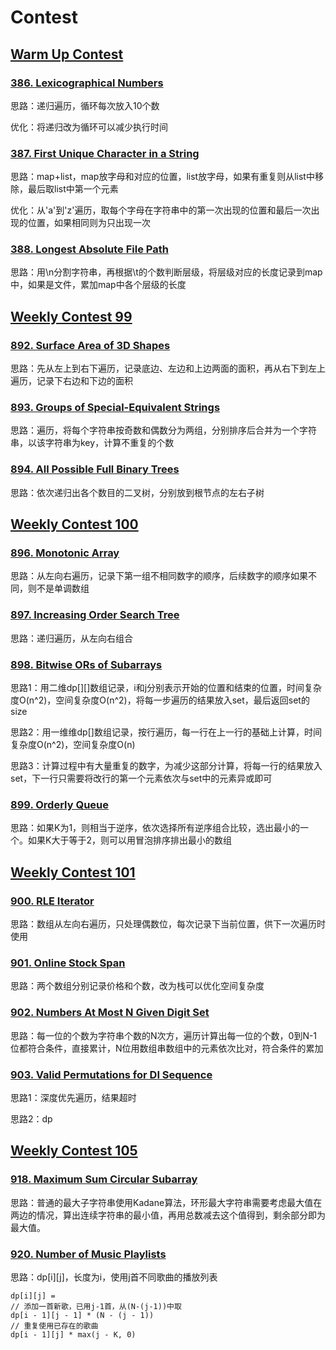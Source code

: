 # Contest

## [Warm Up Contest](https://leetcode.com/contest/warm-up-contest)

### [386. Lexicographical Numbers](https://leetcode.com/contest/warm-up-contest/problems/lexicographical-numbers/)

思路：递归遍历，循环每次放入10个数

优化：将递归改为循环可以减少执行时间

### [387. First Unique Character in a String](https://leetcode.com/contest/warm-up-contest/problems/first-unique-character-in-a-string/)

思路：map+list，map放字母和对应的位置，list放字母，如果有重复则从list中移除，最后取list中第一个元素

优化：从'a'到'z'遍历，取每个字母在字符串中的第一次出现的位置和最后一次出现的位置，如果相同则为只出现一次

### [388. Longest Absolute File Path](https://leetcode.com/contest/warm-up-contest/problems/longest-absolute-file-path/)

思路：用\n分割字符串，再根据\t的个数判断层级，将层级对应的长度记录到map中，如果是文件，累加map中各个层级的长度


## [Weekly Contest 99](https://leetcode.com/contest/weekly-contest-99)

### [892. Surface Area of 3D Shapes](https://leetcode.com/contest/weekly-contest-99/problems/surface-area-of-3d-shapes/)

思路：先从左上到右下遍历，记录底边、左边和上边两面的面积，再从右下到左上遍历，记录下右边和下边的面积

### [893. Groups of Special-Equivalent Strings](https://leetcode.com/contest/weekly-contest-99/problems/groups-of-special-equivalent-strings/)

思路：遍历，将每个字符串按奇数和偶数分为两组，分别排序后合并为一个字符串，以该字符串为key，计算不重复的个数

### [894. All Possible Full Binary Trees](https://leetcode.com/contest/weekly-contest-99/problems/all-possible-full-binary-trees/)

思路：依次递归出各个数目的二叉树，分别放到根节点的左右子树


## [Weekly Contest 100](https://leetcode.com/contest/weekly-contest-100)

### [896. Monotonic Array](https://leetcode.com/contest/weekly-contest-100/problems/monotonic-array/)

思路：从左向右遍历，记录下第一组不相同数字的顺序，后续数字的顺序如果不同，则不是单调数组

### [897. Increasing Order Search Tree](https://leetcode.com/contest/weekly-contest-100/problems/increasing-order-search-tree/)

思路：递归遍历，从左向右组合

### [898. Bitwise ORs of Subarrays](https://leetcode.com/contest/weekly-contest-100/problems/bitwise-ors-of-subarrays/)

思路1：用二维dp[][]数组记录，i和j分别表示开始的位置和结束的位置，时间复杂度O(n^2)，空间复杂度O(n^2)，将每一步遍历的结果放入set，最后返回set的size

思路2：用一维维dp[]数组记录，按行遍历，每一行在上一行的基础上计算，时间复杂度O(n^2)，空间复杂度O(n)

思路3：计算过程中有大量重复的数字，为减少这部分计算，将每一行的结果放入set，下一行只需要将改行的第一个元素依次与set中的元素异或即可

### [899. Orderly Queue](https://leetcode.com/contest/weekly-contest-100/problems/orderly-queue/)

思路：如果K为1，则相当于逆序，依次选择所有逆序组合比较，选出最小的一个。如果K大于等于2，则可以用冒泡排序排出最小的数组


## [Weekly Contest 101](https://leetcode.com/contest/weekly-contest-101)

### [900. RLE Iterator](https://leetcode.com/contest/weekly-contest-101/problems/rle-iterator/)

思路：数组从左向右遍历，只处理偶数位，每次记录下当前位置，供下一次遍历时使用

### [901. Online Stock Span](https://leetcode.com/contest/weekly-contest-101/problems/online-stock-span/)

思路：两个数组分别记录价格和个数，改为栈可以优化空间复杂度

### [902. Numbers At Most N Given Digit Set](https://leetcode.com/contest/weekly-contest-101/problems/numbers-at-most-n-given-digit-set/)

思路：每一位的个数为字符串个数的N次方，遍历计算出每一位的个数，0到N-1位都符合条件，直接累计，N位用数组串数组中的元素依次比对，符合条件的累加

### [903. Valid Permutations for DI Sequence](https://leetcode.com/contest/weekly-contest-101/problems/valid-permutations-for-di-sequence/)

思路1：深度优先遍历，结果超时

思路2：dp



## [Weekly Contest 105](https://leetcode.com/contest/weekly-contest-105)

### [918. Maximum Sum Circular Subarray](https://leetcode.com/contest/weekly-contest-105/problems/maximum-sum-circular-subarray/)

思路：普通的最大子字符串使用Kadane算法，环形最大字符串需要考虑最大值在两边的情况，算出连续字符串的最小值，再用总数减去这个值得到，剩余部分即为最大值。

### [920. Number of Music Playlists](https://leetcode.com/problems/number-of-music-playlists/description/)

思路：dp[i][j]，长度为i，使用j首不同歌曲的播放列表

```
dp[i][j] = 
// 添加一首新歌，已用j-1首，从(N-(j-1))中取
dp[i - 1][j - 1] * (N - (j - 1))
// 重复使用已存在的歌曲
dp[i - 1][j] * max(j - K, 0)
```
